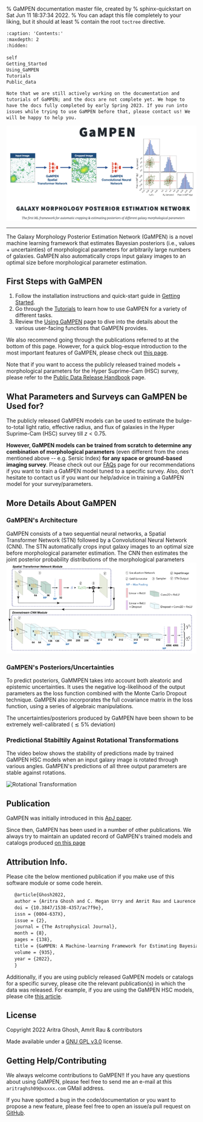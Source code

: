% GaMPEN documentation master file, created by
% sphinx-quickstart on Sat Jun 11 18:37:34 2022.
% You can adapt this file completely to your liking, but it should at least
% contain the root `toctree` directive.

```{toctree}
:caption: 'Contents:'
:maxdepth: 2
:hidden:

self
Getting_Started
Using_GaMPEN
Tutorials
Public_data
```

```{attention}
Note that we are still actively working on the documentation and tutorials of GaMPEN; and the docs are not complete yet. We hope to have the docs fully completed by early Spring 2023. If you run into issues while trying to use GaMPEN before that, please contact us! We will be happy to help you.
```

![Introductory Image](/intro_image.png)

***

The Galaxy Morphology Posterior Estimation Network (GaMPEN) is a novel machine learning framework that estimates Bayesian posteriors (i.e., values + uncertainties) of morphological parameters for arbitrarily large numbers of galaxies. GaMPEN also automatically crops input galaxy images to an optimal size before morphological parameter estimation.

## First Steps with GaMPEN
1. Follow the installation instructions and quick-start guide in [Getting Started](./Getting_Started.md).
2. Go through the [Tutorials](./Tutorials.md) to learn how to use GaMPEN for a variety of different tasks.
3. Review the [Using GaMPEN](./Using_GaMPEN.md) page to dive into the details about the various user-facing functions that GaMPEN provides.

We also recommend going through the publications referred to at the bottom of this page. However, for a quick blog-esque introduction to the most important features of GaMPEN, please check out [this page](http://www.astro.yale.edu/aghosh/gampen.html).

Note that if you want to access the publicly released trained models + morphological parameters for the Hyper Suprime-Cam (HSC) survey, please refer to the [Public Data Release Handbook](./Public_data.md) page.


## What Parameters and Surveys can GaMPEN be Used for?

The publicly released GaMPEN models can be used to estimate the bulge-to-total light ratio, effective radius, and flux of galaxies in the Hyper Suprime-Cam (HSC) survey till $z < 0.75$.

**However, GaMPEN models can be trained from scratch to determine any combination of morphological parameters** (even different from the ones mentioned above -- e.g. Sersic Index) **for any space or ground-based imaging survey**. Please check out our [FAQs](./FAQs.md) page for our recommendations if you want to train a GaMPEN model tuned to a specific survey. Also, don't hesitate to contact us if you want our help/advice in training a GaMPEN model for your survey/parameters.

## More Details About GaMPEN

### GaMPEN's Architecture
GaMPEN consists of a two sequential neural networks, a Spatial Transformer Network (STN) followed by a Convolutional Neural Network (CNN). The STN automatically crops input galaxy images to an optimal size before morphological parameter estimation. The CNN then estimates the joint posterior probability distributions of the morphological parameters 
![GaMPEN architecture](../assets/GaMPEN_architecture.png "Architecture of GaMPEN")

### GaMPEN's Posteriors/Uncertainties
To predict posteriors, GaMMPEN takes into account both aleatoric and epistemic uncertainties. It uses the negative log-likelihood of the output parameters as the loss function combined with the Monte Carlo Dropout technique. GaMPEN also incorporates the full covariance matrix in the loss function, using a series of algebraic manipulations.

The uncertainties/posteriors produced by GaMPEN have been shown to be extremely well-calibrated ($\lesssim 5\%$ deviation)

### Predictional Stabiltily Against Rotational Transformations
The video below shows the stability of predictions made by trained GaMPEN HSC models when an input galaxy image is rotated through various angles. GaMPEN's predictions of all three output parameters are stable against rotations.

![Rotational Transformation]( http://www.astro.yale.edu/aghosh/images/research/real_data_gampen_video_high_res.gif)


## Publication 

GaMPEN was initially introduced in this [ApJ paper](https://iopscience.iop.org/article/10.3847/1538-4357/ac7f9e). 

Since then, GaMPEN has been used in a number of other publications. We always try to maintain an updated record of GaMPEN's trained models and catalogs produced [on this page](http://gampen.ghosharitra.com/)


## Attribution Info.

Please cite the below mentioned publication if you make use of this software module or some code herein.


```tex
   @article{Ghosh2022,
   author = {Aritra Ghosh and C. Megan Urry and Amrit Rau and Laurence Perreault-Levasseur and Miles Cranmer and Kevin Schawinski and Dominic Stark and Chuan Tian and Ryan Ofman and Tonima Tasnim Ananna and Connor Auge and Nico Cappelluti and David B. Sanders and Ezequiel Treister},
   doi = {10.3847/1538-4357/ac7f9e},
   issn = {0004-637X},
   issue = {2},
   journal = {The Astrophysical Journal},
   month = {8},
   pages = {138},
   title = {GaMPEN: A Machine-learning Framework for Estimating Bayesian Posteriors of Galaxy Morphological Parameters},
   volume = {935},
   year = {2022},
   }
```

Additionally, if you are using publicly released GaMPEN models or catalogs for a specific survey, please cite the relevant publication(s) in which the data was released. For example, if you are using the GaMPEN HSC models, please cite [this article](https://arxiv.org/abs/2212.00051).

## License

Copyright 2022 Aritra Ghosh, Amrit Rau & contributors

Made available under a [GNU GPL v3.0](https://github.com/aritraghsh09/GaMPEN/blob/master/LICENSE) license. 


## Getting Help/Contributing

We always welcome contributions to GaMPEN!! If you have any questions about using GaMPEN, please feel free to send me an e-mail at this ``aritraghsh09@xxxxx.com`` GMail address.

If you have spotted a bug in the code/documentation or you want to propose a new feature, please feel free to open an issue/a pull request on [GitHub](https://github.com/aritraghsh09/GaMPEN).


